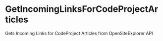 GetIncomingLinksForCodeProjectArticles
======================================

Gets Incoming Links for CodeProject Articles from OpenSiteExplorer API